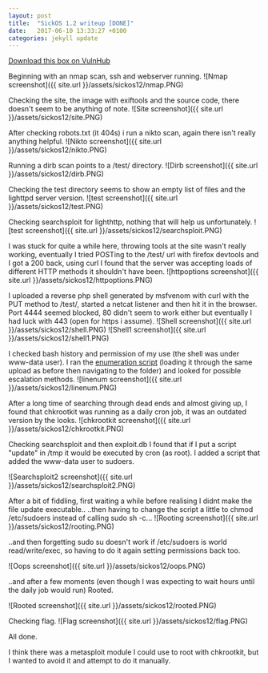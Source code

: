 ```yaml
---
layout: post
title:  "SickOS 1.2 writeup [DONE]"
date:   2017-06-10 13:33:27 +0100
categories: jekyll update
---
```


[Download this box on VulnHub](https://www.vulnhub.com/entry/sickos-12,144/)

Beginning with an nmap scan, ssh and webserver running.
![Nmap screenshot]({{ site.url }}/assets/sickos12/nmap.PNG)

Checking the site, the image with exiftools and the source code, there doesn't seem to be anything of note.
![Site screenshot]({{ site.url }}/assets/sickos12/site.PNG)

After checking robots.txt (it 404s) i run a nikto scan, again there isn't really anything helpful.
![Nikto screenshot]({{ site.url }}/assets/sickos12/nikto.PNG)

Running a dirb scan points to a /test/ directory.
![Dirb screenshot]({{ site.url }}/assets/sickos12/dirb.PNG)

Checking the test directory seems to show an empty list of files and the lighttpd server version.
![test screenshot]({{ site.url }}/assets/sickos12/test.PNG)

Checking searchsploit for lighthttp, nothing that will help us unfortunately.
![test screenshot]({{ site.url }}/assets/sickos12/searchsploit.PNG)

I was stuck for quite a while here, throwing tools at the site wasn't really working, eventually I tried POSTing to the /test/ url with firefox devtools and I got a 200 back, using curl I found that the server was accepting loads of different HTTP methods it shouldn't have been.
![httpoptions screenshot]({{ site.url }}/assets/sickos12/httpoptions.PNG)


I uploaded a reverse php shell generated by msfvenom with curl with the PUT method to /test/, started a netcat listener and then hit it in the browser. Port 4444 seemed blocked, 80 didn't seem to work either but eventually I had luck with 443 (open for https i assume).
![Shell screenshot]({{ site.url }}/assets/sickos12/shell.PNG)
![Shell1 screenshot]({{ site.url }}/assets/sickos12/shell1.PNG)

I checked bash history and permission of my use (the shell was under www-data user). I ran the [enumeration script](https://github.com/rebootuser/LinEnum) (loading it through the same upload as before then navigating to the folder) and looked for possible escalation methods.
![linenum screenshot]({{ site.url }}/assets/sickos12/linenum.PNG)

After a long time of searching through dead ends and almost giving up, I found that chkrootkit was running as a daily cron job, it was an outdated version by the looks.
![chkrootkit screenshot]({{ site.url }}/assets/sickos12/chkrootkit.PNG)

Checking searchsploit and then exploit.db I found that if I put a script "update" in /tmp it would be executed by cron (as root). I added a script that added the www-data user to sudoers.

![Searchsploit2 screenshot]({{ site.url }}/assets/sickos12/searchsploit2.PNG)

After a bit of fiddling, first waiting a while before realising I didnt make the file update executable..
..then having to change the script a little to chmod /etc/sudoers instead of calling sudo sh -c...
![Rooting screenshot]({{ site.url }}/assets/sickos12/rooting.PNG)

..and then forgetting sudo su doesn't work if /etc/sudoers is world read/write/exec, so having to do it again setting permissions back too.

![Oops screenshot]({{ site.url }}/assets/sickos12/oops.PNG)

..and after a few moments (even though I was expecting to wait hours until the daily job would run)
Rooted.

![Rooted screenshot]({{ site.url }}/assets/sickos12/rooted.PNG)

Checking flag.
![Flag screenshot]({{ site.url }}/assets/sickos12/flag.PNG)

All done.

I think there was a metasploit module I could use to root with chkrootkit, but I wanted to avoid it and attempt to do it manually.

